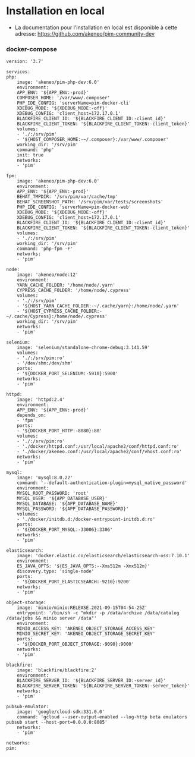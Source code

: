 # Installation en local


* La documentation pour l'installation en local est disponible à cette adresse: https://github.com/akeneo/pim-community-dev


### docker-compose

    version: '3.7'

    services:
    php:
        image: 'akeneo/pim-php-dev:6.0'
        environment:
        APP_ENV: '${APP_ENV:-prod}'
        COMPOSER_HOME: '/var/www/.composer'
        PHP_IDE_CONFIG: 'serverName=pim-docker-cli'
        XDEBUG_MODE: '${XDEBUG_MODE:-off}'
        XDEBUG_CONFIG: 'client_host=172.17.0.1'
        BLACKFIRE_CLIENT_ID: '${BLACKFIRE_CLIENT_ID:-client_id}'
        BLACKFIRE_CLIENT_TOKEN: '${BLACKFIRE_CLIENT_TOKEN:-client_token}'
        volumes:
        - './:/srv/pim'
        - '${HOST_COMPOSER_HOME:-~/.composer}:/var/www/.composer'
        working_dir: '/srv/pim'
        command: 'php'
        init: true
        networks:
        - 'pim'

    fpm:
        image: 'akeneo/pim-php-dev:6.0'
        environment:
        APP_ENV: '${APP_ENV:-prod}'
        BEHAT_TMPDIR: '/srv/pim/var/cache/tmp'
        BEHAT_SCREENSHOT_PATH: '/srv/pim/var/tests/screenshots'
        PHP_IDE_CONFIG: 'serverName=pim-docker-web'
        XDEBUG_MODE: '${XDEBUG_MODE:-off}'
        XDEBUG_CONFIG: 'client_host=172.17.0.1'
        BLACKFIRE_CLIENT_ID: '${BLACKFIRE_CLIENT_ID:-client_id}'
        BLACKFIRE_CLIENT_TOKEN: '${BLACKFIRE_CLIENT_TOKEN:-client_token}'
        volumes:
        - './:/srv/pim'
        working_dir: '/srv/pim'
        command: 'php-fpm -F'
        networks:
        - 'pim'

    node:
        image: 'akeneo/node:12'
        environment:
        YARN_CACHE_FOLDER: '/home/node/.yarn'
        CYPRESS_CACHE_FOLDER: '/home/node/.cypress'
        volumes:
        - './:/srv/pim'
        - '${HOST_YARN_CACHE_FOLDER:-~/.cache/yarn}:/home/node/.yarn'
        - '${HOST_CYPRESS_CACHE_FOLDER:-~/.cache/Cypress}:/home/node/.cypress'
        working_dir: '/srv/pim'
        networks:
        - 'pim'

    selenium:
        image: 'selenium/standalone-chrome-debug:3.141.59'
        volumes:
        - './:/srv/pim:ro'
        - '/dev/shm:/dev/shm'
        ports:
        - '${DOCKER_PORT_SELENIUM:-5910}:5900'
        networks:
        - 'pim'

    httpd:
        image: 'httpd:2.4'
        environment:
        APP_ENV: '${APP_ENV:-prod}'
        depends_on:
        - 'fpm'
        ports:
        - '${DOCKER_PORT_HTTP:-8080}:80'
        volumes:
        - './:/srv/pim:ro'
        - './docker/httpd.conf:/usr/local/apache2/conf/httpd.conf:ro'
        - './docker/akeneo.conf:/usr/local/apache2/conf/vhost.conf:ro'
        networks:
        - 'pim'

    mysql:
        image: 'mysql:8.0.22'
        command: '--default-authentication-plugin=mysql_native_password'
        environment:
        MYSQL_ROOT_PASSWORD: 'root'
        MYSQL_USER: '${APP_DATABASE_USER}'
        MYSQL_DATABASE: '${APP_DATABASE_NAME}'
        MYSQL_PASSWORD: '${APP_DATABASE_PASSWORD}'
        volumes:
        - './docker/initdb.d:/docker-entrypoint-initdb.d:ro'
        ports:
        - '${DOCKER_PORT_MYSQL:-33006}:3306'
        networks:
        - 'pim'

    elasticsearch:
        image: 'docker.elastic.co/elasticsearch/elasticsearch-oss:7.10.1'
        environment:
        ES_JAVA_OPTS: '${ES_JAVA_OPTS:--Xms512m -Xmx512m}'
        discovery.type: 'single-node'
        ports:
        - '${DOCKER_PORT_ELASTICSEARCH:-9210}:9200'
        networks:
        - 'pim'

    object-storage:
        image: 'minio/minio:RELEASE.2021-09-15T04-54-25Z'
        entrypoint: '/bin/sh -c "mkdir -p /data/archive /data/catalog /data/jobs && minio server /data"'
        environment:
        MINIO_ACCESS_KEY: 'AKENEO_OBJECT_STORAGE_ACCESS_KEY'
        MINIO_SECRET_KEY: 'AKENEO_OBJECT_STORAGE_SECRET_KEY'
        ports:
        - '${DOCKER_PORT_OBJECT_STORAGE:-9090}:9000'
        networks:
        - 'pim'

    blackfire:
        image: 'blackfire/blackfire:2'
        environment:
        BLACKFIRE_SERVER_ID: '${BLACKFIRE_SERVER_ID:-server_id}'
        BLACKFIRE_SERVER_TOKEN: '${BLACKFIRE_SERVER_TOKEN:-server_token}'
        networks:
        - 'pim'

    pubsub-emulator:
        image: 'google/cloud-sdk:331.0.0'
        command: 'gcloud --user-output-enabled --log-http beta emulators pubsub start --host-port=0.0.0.0:8085'
        networks:
        - 'pim'

    networks:
    pim: